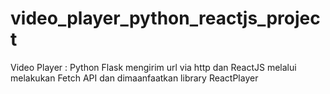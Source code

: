 # video_player_python_reactjs_project 
Video Player : Python Flask mengirim url via http dan ReactJS melalui melakukan Fetch API dan dimaanfaatkan library ReactPlayer
